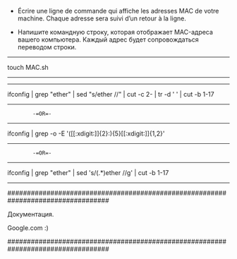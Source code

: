 
 - Écrire une ligne de commande qui affiche les adresses MAC de votre machine. Chaque adresse sera suivi d’un retour à la ligne.

 - Напишите командную строку, которая отображает MAC-адреса вашего компьютера. Каждый адрес будет сопровождаться переводом строки.

_________________________________________________________________________________

touch MAC.sh

_________________________________________________________________________________


_________________________________________________________________________________

ifconfig | grep "ether" | sed "s/ether //" | cut -c 2- | tr -d ' ' | cut -b 1-17

_________________________________________________________________________________


			-=OR=-

_________________________________________________________________________________

ifconfig | grep -o -E '([[:xdigit:]]{2}:){5}[[:xdigit:]]{1,2}'

_________________________________________________________________________________


			-=OR=-

_________________________________________________________________________________

ifconfig | grep "ether" | sed 's/\(.*\)ether //g' | cut -b 1-17

_________________________________________________________________________________


##################################################################################

Документация.

Google.com :)

##################################################################################
